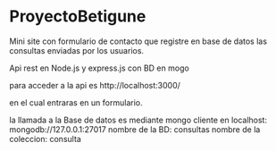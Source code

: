 # ProyectoBetigune


Mini site con formulario de contacto que registre en base de datos las consultas enviadas por los usuarios.

Api rest en Node.js y express.js con BD en mogo

para acceder a la api es http://localhost:3000/

en el cual entraras en un formulario.

la llamada a la Base de datos es mediante mongo cliente en localhost: mongodb://127.0.0.1:27017 nombre de la BD: consultas nombre de la coleccion: consulta
